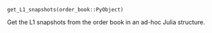 ```
get_L1_snapshots(order_book::PyObject)
```

Get the L1 snapshots from the order book in an ad-hoc Julia structure.

